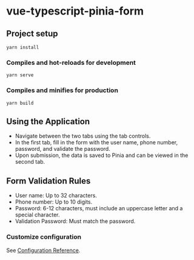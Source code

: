 # vue-typescript-pinia-form

## Project setup
```
yarn install
```

### Compiles and hot-reloads for development
```
yarn serve
```

### Compiles and minifies for production
```
yarn build
```

## Using the Application
- Navigate between the two tabs using the tab controls.
- In the first tab, fill in the form with the user name, phone number, password, and validate the password.
- Upon submission, the data is saved to Pinia and can be viewed in the second tab.

## Form Validation Rules
- User name: Up to 32 characters.
- Phone number: Up to 10 digits.
- Password: 6-12 characters, must include an uppercase letter and a special character.
- Validation Password: Must match the password.


### Customize configuration
See [Configuration Reference](https://cli.vuejs.org/config/).
